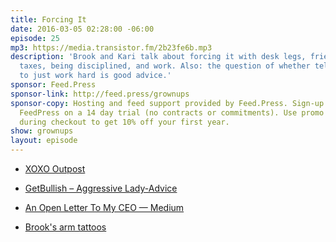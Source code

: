 ```yaml
---
title: Forcing It
date: 2016-03-05 02:28:00 -06:00
episode: 25
mp3: https://media.transistor.fm/2b23fe6b.mp3
description: 'Brook and Kari talk about forcing it with desk legs, friendships, love,
  taxes, being disciplined, and work. Also: the question of whether telling 20-somethings
  to just work hard is good advice.'
sponsor: Feed.Press
sponsor-link: http://feed.press/grownups
sponsor-copy: Hosting and feed support provided by Feed.Press. Sign-up today and try
  FeedPress on a 14 day trial (no contracts or commitments). Use promo code grownups
  during checkout to get 10% off your first year.
show: grownups
layout: episode
---
```


* [XOXO Outpost][1]

* [GetBullish – Aggressive Lady-Advice][2]

* [An Open Letter To My CEO — Medium][3]

* [Brook's arm tattoos][4]

[1]: http://outpostpdx.com/
[2]: http://www.getbullish.com/
[3]: https://medium.com/@taliajane/an-open-letter-to-my-ceo-fb73df021e7a#.bi43xzwgw
[4]: https://twitter.com/brookshelley/status/705640921765797888
